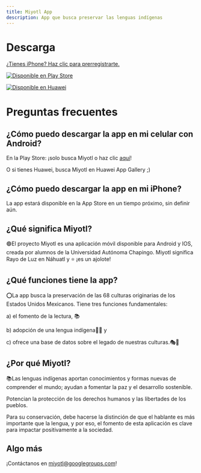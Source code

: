 ```yaml
---
title: Miyotl App
description: App que busca preservar las lenguas indígenas
---
```


# Descarga

[¿Tienes iPhone? Haz clic para prerregistrarte.](https://docs.google.com/forms/d/e/1FAIpQLScGNGGxcEJRhkvRFb3amAxowUwA24274kKaOmiRJmA_dSrfdQ/viewform)

[![Disponible en Play Store](images/google-play-badge.png)](https://play.google.com/store/apps/details?id=org.miyotl)

[![Disponible en Huawei](images/huawei.png)](https://appgallery.cloud.huawei.com/ag/n/app/C103942713?channelId=website&referrer=website&id=4ee69b02dc534f43b21a27d91f86fb60&s=600B6CDB46042B4E9E0D47333B46F6FD46D10C56855FB900AB908E2FE3BB5A74&detailType=0&v=)

# Preguntas frecuentes

## ¿Cómo puedo descargar la app en mi celular con Android?

En la Play Store: ¡solo busca Miyotl o haz clic [aquí](https://play.google.com/store/apps/details?id=org.miyotl)!

O si tienes Huawei, busca Miyotl en Huawei App Gallery ;)

## ¿Cómo puedo descargar la app en mi iPhone?

La app estará disponible en la App Store en un tiempo próximo, sin definir aún.

## ¿Qué significa Miyotl?

🟢El proyecto Miyotl es una aplicación móvil disponible para Android y IOS, creada por alumnos de la Universidad Autónoma Chapingo. Miyotl significa Rayo de Luz en Náhuatl y ⭐️ ¡es un ajolote!

## ¿Qué funciones tiene la app?

⭕La app busca la preservación de las 68 culturas originarias de los Estados Unidos Mexicanos. Tiene tres funciones fundamentales:

 a) el fomento de la lectura, 📚

b) adopción de una lengua indígena👩‍🏫 y 

c) ofrece una base de datos sobre el legado de nuestras culturas.🎭📖

## ¿Por qué Miyotl?

📚Las lenguas indígenas aportan conocimientos y formas nuevas de comprender el mundo; ayudan a fomentar la paz y el desarrollo sostenible. 

Potencian la protección de los derechos humanos y las libertades de los pueblos. 

Para su conservación, debe hacerse la distinción de que el hablante es más importante que la lengua, y por eso, el fomento de esta aplicación es clave para impactar positivamente a la sociedad.

## Algo más

¡Contáctanos en <miyotl@googlegroups.com>!
